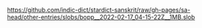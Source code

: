 https://github.com/indic-dict/stardict-sanskrit/raw/gh-pages/sa-head/other-entries/slobs/bopp__2022-02-17_04-15-22Z__1MB.slob  
